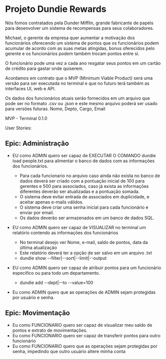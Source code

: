 # Projeto Dundie Rewards
Nós fomos contratados pela Dunder Mifflin, grande fabricante de papéis para desenvolver um sistema de recompensas para seus colaboradores.

Michael, o gerente da empresa quer aumentar a motivação dos funcionários oferecendo um sistema de pontos que os funcionários podem acumular de acordo com as suas metas atingidas, bonus oferecidos pelo gerente e os funcionários podem também trocam pontos entre sí.

O funcionário pode uma vez a cada ano resgatar seus pontos em um cartão de crédito para gastar onde quiserem.

Acordamos em contrato que o MVP (Minimum Viable Product) será uma versão para ser executada no terminal e que no futuro terá também as interfaces UI, web e API.

Os dados dos funcionários atuais serão fornecidos em um arquivo que pode ser no formato .csv ou .json e este mesmo arquivo poderá ser usado para versões futuras. Nome, Depto, Cargo, Email

MVP - Terminal 0.1.0

User Stories:

## Epic: Administração

- EU como ADMIN quero ser capaz de EXECUTAR O COMANDO dundie load people.txt para alimentar o banco de dados com as informações dos funcionários.
    - Para cada funcionario no arquivo caso ainda não exista no banco de dados deverá ser criado com a pontuação inicial de 100 para gerentes e 500 para associados, caso já exista as informações diferentes deverão ser atualizadas e a pontuação somada.
    - O sistema deve evitar entrada de associados em duplicidade, e aceitar apenas e-mails válidos.
    - O sistema deve criar uma senha inicial para cada funcionário e enviar por email.
    - Os dados deverão ser armazenados em um banco de dados SQL.

- EU como ADMIN quero ser capaz de VISUALIZAR no terminal um relatório contendo as informações dos funcionários
    - No terminal desejo ver Nome, e-mail, saldo de pontos, data da última atualização
    - Este relatório deverá ter a opção de ser salvo em um arquivo .txt
    - dundie show --filter|--sort|--limit|--output

- EU como ADMIN quero ser capaz de atribuir pontos para um funcionário especifico ou para todo um departamento.
    - dundie add --dept|--to --value=100

- Eu como ADMIN quero que as operações de ADMIN sejam protegidas por usuário e senha.

## Epic: Movimentação

- Eu como FUNCIONARIO quero ser capaz de visualizar meu saldo de pontos e extrato de movimentações.
- Eu como FUNCIONARIO quero ser capaz de transferir pontos para outro funcionário
- Eu como FUNCIONARIO quero que as operações sejam protegidas por senha, impedindo que outro usuário altere minha conta
